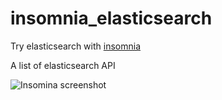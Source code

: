 # insomnia_elasticsearch
Try elasticsearch with  [insomnia](https://github.com/getinsomnia/insomnia)

A list of elasticsearch API 

![Insomina screenshot](https://raw.githubusercontent.com/fffx/insomnia_elasticsearch/master/insomina.png)
